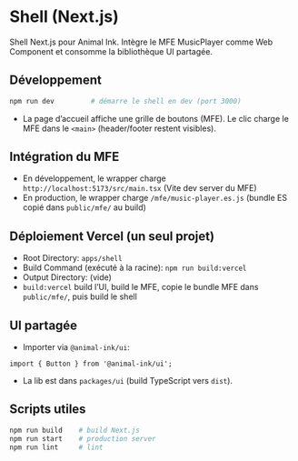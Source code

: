 # Shell (Next.js)

Shell Next.js pour Animal Ink. Intègre le MFE MusicPlayer comme Web Component et consomme la bibliothèque UI partagée.

## Développement
```bash
npm run dev         # démarre le shell en dev (port 3000)
```
- La page d’accueil affiche une grille de boutons (MFE). Le clic charge le MFE dans le `<main>` (header/footer restent visibles).

## Intégration du MFE
- En développement, le wrapper charge `http://localhost:5173/src/main.tsx` (Vite dev server du MFE)
- En production, le wrapper charge `/mfe/music-player.es.js` (bundle ES copié dans `public/mfe/` au build)

## Déploiement Vercel (un seul projet)
- Root Directory: `apps/shell`
- Build Command (exécuté à la racine): `npm run build:vercel`
- Output Directory: (vide)
- `build:vercel` build l’UI, build le MFE, copie le bundle MFE dans `public/mfe/`, puis build le shell

## UI partagée
- Importer via `@animal-ink/ui`:
```tsx
import { Button } from '@animal-ink/ui';
```
- La lib est dans `packages/ui` (build TypeScript vers `dist`).

## Scripts utiles
```bash
npm run build    # build Next.js
npm run start    # production server
npm run lint     # lint
```
